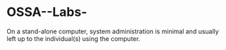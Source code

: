 # OSSA--Labs-
On a stand-alone computer, system administration is minimal and usually left up to the individual(s) using the computer.
